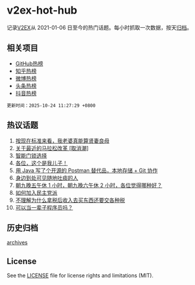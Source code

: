 # v2ex-hot-hub

 记录[V2EX](https://www.v2ex.com/)从 2021-01-06 日至今的热门话题。每小时抓取一次数据，按天[归档](archives)。
 
 ## 相关项目

- [GitHub热榜](https://github.com/lonnyzhang423/github-hot-hub)
- [知乎热榜](https://github.com/lonnyzhang423/zhihu-hot-hub)
- [微博热榜](https://github.com/lonnyzhang423/weibo-hot-hub)
- [头条热榜](https://github.com/lonnyzhang423/toutiao-hot-hub)
- [抖音热榜](https://github.com/lonnyzhang423/douyin-hot-hub)


 `更新时间：2025-10-24 11:27:29 +0800`

## 热议话题

1. [按现在标准来看，我老婆真能算贤妻良母](https://www.v2ex.com/t/1167927)
1. [关于最近的马拉松改革 [取消潮]](https://www.v2ex.com/t/1168021)
1. [智能门锁选择](https://www.v2ex.com/t/1167841)
1. [各位，这个是我儿子！](https://www.v2ex.com/t/1168017)
1. [用 Java 写了个开源的 Postman 替代品，本地存储 + Git 协作](https://www.v2ex.com/t/1167863)
1. [身边到处可见随地吐痰的人](https://www.v2ex.com/t/1167845)
1. [朝九晚五午休 1 小时，朝九晚六午休 2 小时，各位觉得哪种好？](https://www.v2ex.com/t/1167856)
1. [如何加入民主党派](https://www.v2ex.com/t/1167915)
1. [不理解为什么拿税后收入去买东西还要交各种税](https://www.v2ex.com/t/1167851)
1. [可以当一辈子程序员吗？](https://www.v2ex.com/t/1167969)

## 历史归档

[archives](archives)

## License

See the [LICENSE](LICENSE) file for license rights and limitations (MIT).
